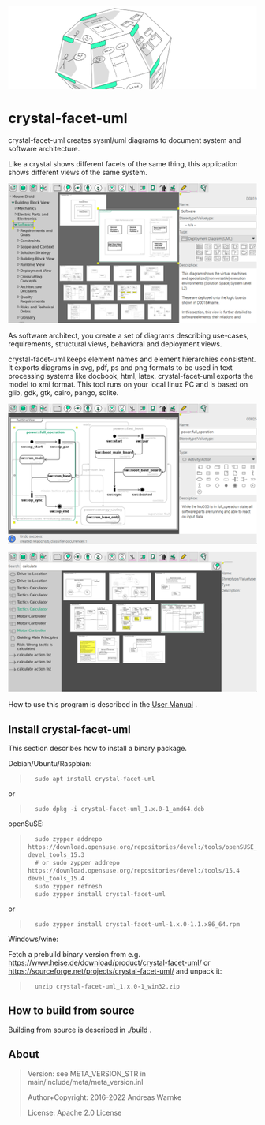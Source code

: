
![ScreenShot](user_doc/doc/1_introduction_banner.png)

crystal-facet-uml
=============

<!-- What is it? -->
crystal-facet-uml creates sysml/uml diagrams to document system and software architecture.

Like a crystal shows different facets of the same thing, this application shows different views of the same system.

![ScreenShot](user_doc/doc/screenshot_1.png)

<!-- For Whom? What can one do with it? Why does it help? -->
As software architect, you create a set of diagrams describing
use-cases, requirements, structural views, behavioral and deployment views.

<!-- How does the tool solve the task? What is the data flow? Is it interoperable? input/output formats. required Environment? -->
crystal-facet-uml keeps element names and element hierarchies consistent.
It exports diagrams in svg, pdf, ps and png formats
to be used in text processing systems like docbook, html, latex.
crystal-facet-uml exports the model to xmi format.
This tool runs on your local linux PC and is based on glib, gdk, gtk, cairo, pango, sqlite.

![ScreenShot](user_doc/doc/screenshot_2.png)

![ScreenShot](user_doc/doc/screenshot_3.png)

How to use this program is described in the [User Manual](user_doc/crystal-facet-uml_documentation.pdf) .

Install crystal-facet-uml
-----------

This section describes how to install a binary package.

Debian/Ubuntu/Raspbian:

>       sudo apt install crystal-facet-uml

or

>       sudo dpkg -i crystal-facet-uml_1.x.0-1_amd64.deb

openSuSE:

>       sudo zypper addrepo https://download.opensuse.org/repositories/devel:/tools/openSUSE_Leap_15.3 devel_tools_15.3
>       # or sudo zypper addrepo https://download.opensuse.org/repositories/devel:/tools/15.4 devel_tools_15.4
>       sudo zypper refresh
>       sudo zypper install crystal-facet-uml

or

>       sudo zypper install crystal-facet-uml-1.x.0-1.1.x86_64.rpm

Windows/wine:

Fetch a prebuild binary version from e.g. https://www.heise.de/download/product/crystal-facet-uml/
or https://sourceforge.net/projects/crystal-facet-uml/ and unpack it:

>       unzip crystal-facet-uml_1.x.0-1_win32.zip

How to build from source
-----------

Building from source is described in [./build](build) .

About
-----------

> Version: see META_VERSION_STR in main/include/meta/meta_version.inl
>
> Author+Copyright: 2016-2022 Andreas Warnke
>
> License: Apache 2.0 License
